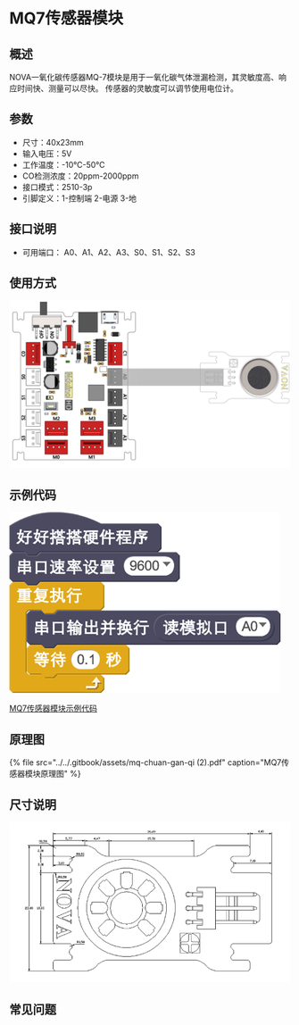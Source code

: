 # MQ7传感器模块

## 概述

NOVA一氧化碳传感器MQ-7模块是用于一氧化碳气体泄漏检测，其灵敏度高、响应时间快、测量可以尽快。 传感器的灵敏度可以调节使用电位计。

## 参数

* 尺寸：40x23mm
* 输入电压：5V
* 工作温度：-10℃-50℃
* CO检测浓度：20ppm-2000ppm
* 接口模式：2510-3p
* 引脚定义：1-控制端 2-电源 3-地

## 接口说明

* 可用端口： A0、A1、A2、A3、S0、S1、S2、S3

## 使用方式

![](../../.gitbook/assets/13.png)

## 示例代码

![](../../.gitbook/assets/14.png)

[MQ7传感器模块示例代码](http://www.haohaodada.com/show.php?id=947448)

## 原理图

{% file src="../../.gitbook/assets/mq-chuan-gan-qi \(2\).pdf" caption="MQ7传感器模块原理图" %}

## 尺寸说明

![](../../.gitbook/assets/86.png)

## 常见问题

